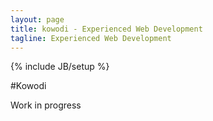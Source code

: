 ```yaml
---
layout: page
title: kowodi - Experienced Web Development
tagline: Experienced Web Development
---
```

{% include JB/setup %}

#Kowodi




Work in progress
